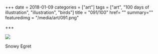 +++
date = 2018-01-09
categories = ["art"]
tags = ["art", "100 days of illustration", "illustration", "birds"]
title = "091/100"
href= ""
summary=""
featuredimg = "/media/art/091.png"

+++

<img src="/media/art/091.png" />

Snowy Egret
